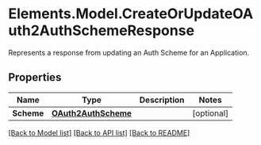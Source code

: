 # Elements.Model.CreateOrUpdateOAuth2AuthSchemeResponse
Represents a response from updating an Auth Scheme for an Application.

## Properties

Name | Type | Description | Notes
------------ | ------------- | ------------- | -------------
**Scheme** | [**OAuth2AuthScheme**](OAuth2AuthScheme.md) |  | [optional] 

[[Back to Model list]](../README.md#documentation-for-models) [[Back to API list]](../README.md#documentation-for-api-endpoints) [[Back to README]](../README.md)

